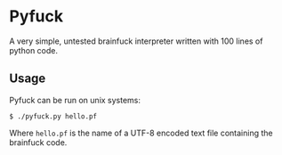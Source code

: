# Pyfuck
A very simple, untested brainfuck interpreter written with 100 lines of python code.

## Usage
Pyfuck can be run on unix systems:
```
$ ./pyfuck.py hello.pf
```
Where `hello.pf` is the name of a UTF-8 encoded text file containing the brainfuck code.
